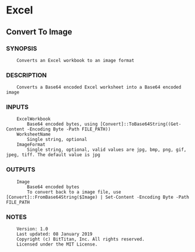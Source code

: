 # Excel
## Convert To Image
### SYNOPSIS
```
    Converts an Excel workbook to an image format
```
### DESCRIPTION
```
    Converts a Base64 encoded Excel worksheet into a Base64 encoded image
```
### INPUTS
```
    ExcelWorkbook
        Base64 encoded bytes, using [Convert]::ToBase64String((Get-Content -Encoding Byte -Path FILE_PATH))
    WorksheetName
        Single string, optional
    ImageFormat
        Single string, optional, valid values are jpg, bmp, png, gif, jpeg, tiff. The default value is jpg
```
### OUTPUTS
```
    Image
        Base64 encoded bytes
        To convert back to a image file, use [Convert]::FromBase64String($Image) | Set-Content -Encoding Byte -Path FILE_PATH
```
### NOTES
```
    Version: 1.0
    Last updated: 08 January 2019
    Copyright (c) BitTitan, Inc. All rights reserved.
    Licensed under the MIT License.
```

